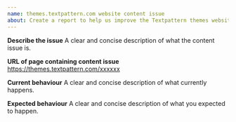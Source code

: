 ```yaml
---
name: themes.textpattern.com website content issue
about: Create a report to help us improve the Textpattern themes website content (not specifically related to a theme listing or website code).
---
```


**Describe the issue**
A clear and concise description of what the content issue is.

**URL of page containing content issue**
https://themes.textpattern.com/xxxxxx

**Current behaviour**
A clear and concise description of what currently happens.

**Expected behaviour**
A clear and concise description of what you expected to happen.
